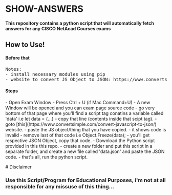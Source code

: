 # SHOW-ANSWERS

**This repository contains a python script that will automatically fetch answers for any CISCO NetAcad Courses exams**
<br/>
<h2>How to Use!</h2>
<h4>Before that</h4>
<pre>
Notes:
- install necessary modules using pip
- website to convert JS Object to JSON: https://www.convertsimple.com/convert-javascript-to-json/
</pre>
<p>
  <h4>Steps</h4>
  - Open Exam Window
  - Press Ctrl + U (if Mac Command+U)
  - A new Window will be opened and you can exam page source code
  - go very bottom of that page where you'll find a script tag conatins a variable called 'data' i.e let data = {...}
  - copy that line (contents inside that scipt tag).
  - goto [this](https://www.convertsimple.com/convert-javascript-to-json/) website.
  - paste the JS object/thing that you have copied.
  - it shows code is invalid - remove last of that code i.e Object.Freeze(data);
  - you'll get respective JSON Object, copy that code.
  - Download the Python script provided in this this repo.
  - create a new folder and put this script in a separate folder, and create a new file called 'data.json' and paste the JSON code.
  - that's all, run the python script.
</p>
# Disclaimer
<h3>Use this Script/Program for Educational Purposes, i'm not at all responsible for any missuse of this thing...</h3><br>
